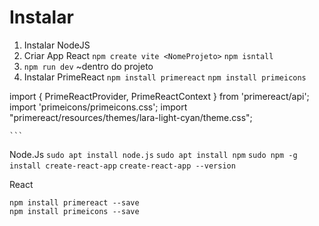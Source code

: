 # Instalar

1. Instalar NodeJS
2. Criar App React
    `npm create vite <NomeProjeto>`
    `npm isntall`
3. `npm run dev` ~dentro do projeto
4. Instalar PrimeReact
    `npm install primereact`
    `npm install primeicons`

    
import { PrimeReactProvider, PrimeReactContext } from 'primereact/api';
import 'primeicons/primeicons.css';
import "primereact/resources/themes/lara-light-cyan/theme.css";

        

    ```
Node.Js
`sudo apt install node.js`
`sudo apt install npm`
`sudo npm -g install create-react-app`
`create-react-app --version`


React


```
npm install primereact --save
npm install primeicons --save
```

